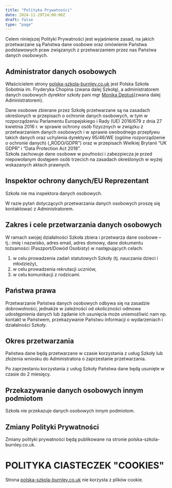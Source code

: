 ```yaml
---
title: "Polityka Prywatności"
date: 2024-11-29T14:00:00Z
draft: false
type: "page"
---
```


Celem niniejszej Polityki Prywatności jest wyjaśnienie zasad, na jakich przetwarzane są Państwa dane osobowe oraz omówienie Państwa podstawowych praw związanych z przetwarzaniem przez nas Państwa danych osobowych.

## Administrator danych osobowych

Właścicielem strony [polska-szkola-burnley.co.uk](/) jest Polska Szkoła Sobotnia im. Fryderyka Chopina (zwana dalej Szkołą), a administratorem danych osobowych dyrektor szkoły pani mgr  [Monika Deptuś](mailto:mondep@wp.pl)(zwana dalej Administratorem).

Dane osobowe zbierane przez Szkołę przetwarzane są na zasadach określonych w przepisach o ochronie danych osobowych, w tym w rozporządzeniu Parlamentu Europejskiego i Rady (UE) 2016/679 z dnia 27 kwietnia 2016 r. w sprawie ochrony osób fizycznych w związku z przetwarzaniem danych osobowych i w sprawie swobodnego przepływu takich danych oraz uchylenia dyrektywy 95/46/WE (ogólne rozporządzenie o ochronie danych) („RODO/GDPR”) oraz w przepisach Wielkiej Brytanii “UK GDPR” i “Data Protection Act 2018”.  
Szkoła zachowuje dane osobowe w poufności i zabezpiecza je przed niepowołanym dostępem osób trzecich na zasadach określonych w wyżej wskazanych aktach prawnych.

## Inspektor ochrony danych/EU Reprezentant
Szkoła nie ma inspektora danych osobowych.

W razie pytań dotyczących przetwarzania danych osobowych proszę się kontaktować z Administratorem.

## Zakres i cele przetwarzania danych osobowych
W ramach swojej działalności Szkoła zbiera i przetwarza dane osobowe – tj.: imię i nazwisko, adres email, adres domowy,  dane dokumentu tożsamości (Paszport/Dowód Osobisty) w następujących celach:

 1. w celu prowadzenia zadań statutowych Szkoły (tj. nauczania dzieci i młodzieży),
 2. w celu prowadzenia rekrutacji uczniów,
 3. w celu komunikacji z rodzicami.

## Państwa prawa

Przetwarzanie Państwa danych osobowych odbywa się na zasadzie dobrowolności, jednakże w zależności od okoliczności odmowa udostępnienia danych lub żądanie ich usunięcia może uniemożliwić nam np. kontakt w Państwem, przekazywanie Państwu informacji o wydarzeniach i działalności Szkoły.

## Okres przetwarzania

Państwa dane będą przetwarzane w czasie korzystania z usług Szkoły lub złożenia wniosku do Administratora o zaprzestanie przetwarzania.

Po zaprzestaniu korzystania z usług Szkoły Państwa dane będą usunięte w czasie do 2 miesięcy.

## Przekazywanie danych osobowych innym podmiotom

Szkoła nie przekazuje danych osobowych innym podmiotom.

## Zmiany Polityki Prywatności

Zmiany polityki prywatności będą publikowane na stronie polska-szkola-burnley.co.uk.

# POLITYKA CIASTECZEK "COOKIES"
Strona [polska-szkola-burnley.co.uk](/) nie korzysta z plików cookie.
